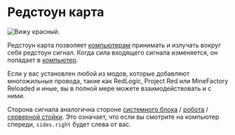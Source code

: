 # Редстоун карта

![Вижу красный.](oredict:oc:redstoneCard1)

Редстоун карта позволяет [компьютерам](../general/computer.md) принимать и излучать вокруг себя редстоун сигнал. Когда сила входящего сигнала изменяется, он попадает в [компьютер](../general/computer.md).

Если у вас установлен любой из модов, которые добавляют многожильные провода, такие как RedLogic, Project Red или MineFactory Reloaded и иные, вы в полной мере можете взаимодействовать и с ними.

Сторона сигнала аналогична стороне [системного блока](../block/case1.md) / [робота](../block/robot.md) / [серверной стойки](../block/serverRack.md). Это означает, что если вы смотрите на компьютер спереди, `sides.right` будет слева от вас.
